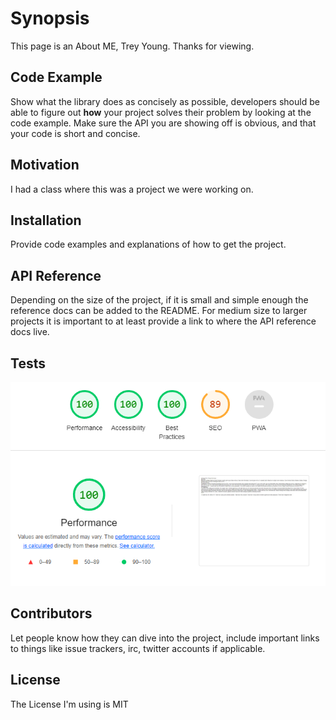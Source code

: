 # Synopsis

This page is an About ME, Trey Young. Thanks for viewing.

## Code Example

Show what the library does as concisely as possible, developers should be able to figure out **how** your project solves their problem by looking at the code example. Make sure the API you are showing off is obvious, and that your code is short and concise.

## Motivation

I had a class where this was a project we were working on.

## Installation

Provide code examples and explanations of how to get the project.

## API Reference

Depending on the size of the project, if it is small and simple enough the reference docs can be added to the README. For medium size to larger projects it is important to at least provide a link to where the API reference docs live.

## Tests

![Here is my lighthouse results](img/LighthouseTest.png)

## Contributors

Let people know how they can dive into the project, include important links to things like issue trackers, irc, twitter accounts if applicable.

## License

The License I'm using is MIT

